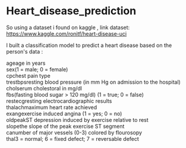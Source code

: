 # Heart_disease_prediction

So using a dataset i found on kaggle , link
dataset: https://www.kaggle.com/ronitf/heart-disease-uci

I built a classification model to predict a heart disease based on the person's data :<br>

ageage in years <br>
sex(1 = male; 0 = female) <br>
cpchest pain type <br>
trestbpsresting blood pressure (in mm Hg on admission to the hospital)<br>
cholserum cholestoral in mg/dl<br>
fbs(fasting blood sugar > 120 mg/dl) (1 = true; 0 = false)<br>
restecgresting electrocardiographic results<br>
thalachmaximum heart rate achieved<br>
exangexercise induced angina (1 = yes; 0 = no)<br>
oldpeakST depression induced by exercise relative to rest<br>
slopethe slope of the peak exercise ST segment<br>
canumber of major vessels (0-3) colored by flourosopy<br>
thal3 = normal; 6 = fixed defect; 7 = reversable defect<br>
